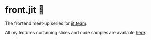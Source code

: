 # front.jit 🚀

The frontend meet-up series for [jit.team](https://jit.team).

All my lectures containing slides and code samples are available [here](/src/lectures).

